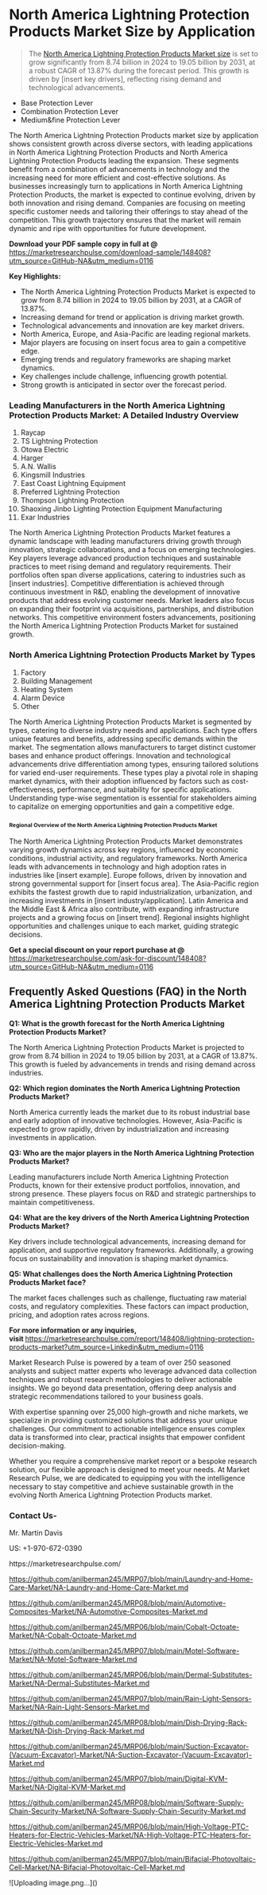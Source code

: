 <h1>North America Lightning Protection Products Market&nbsp;Size by Application</h1><blockquote><p>The <a href="https://marketresearchpulse.com/download-sample/148408?utm_source=GitHub-NA&amp;utm_medium=0116">North America Lightning Protection Products Market size</a> is set to grow significantly from 8.74 billion in 2024 to 19.05 billion by 2031, at a robust CAGR of 13.87% during the forecast period. This growth is driven by [insert key drivers], reflecting rising demand and technological advancements.</p></blockquote><ul><li>Base Protection Lever<li> Combination Protection Lever<li> Medium&fine Protection Lever</li></ul><p>The North America Lightning Protection Products market size by application shows consistent growth across diverse sectors, with leading applications in North America Lightning Protection Products and North America Lightning Protection Products leading the expansion. These segments benefit from a combination of advancements in technology and the increasing need for more efficient and cost-effective solutions. As businesses increasingly turn to applications in North America Lightning Protection Products, the market is expected to continue evolving, driven by both innovation and rising demand. Companies are focusing on meeting specific customer needs and tailoring their offerings to stay ahead of the competition. This growth trajectory ensures that the market will remain dynamic and ripe with opportunities for future development.</p><p><strong>Download your PDF sample copy in full at @ </strong><a href="https://marketresearchpulse.com/download-sample/148408?utm_source=GitHub-NA&amp;utm_medium=0116">https://marketresearchpulse.com/download-sample/148408?utm_source=GitHub-NA&amp;utm_medium=0116</a></p><p><strong>Key Highlights: </strong></p><ul><li>The North America Lightning Protection Products Market is expected to grow from 8.74 billion in 2024 to 19.05 billion by 2031, at a CAGR of 13.87%.</li><li>Increasing demand for trend or application is driving market growth.</li><li>Technological advancements and innovation are key market drivers.</li><li>North America, Europe, and Asia-Pacific are leading regional markets.</li><li>Major players are focusing on insert focus area to gain a competitive edge.</li><li>Emerging trends and regulatory frameworks are shaping market dynamics.</li><li>Key challenges include challenge, influencing growth potential.</li><li>Strong growth is anticipated in sector over the forecast period.</li></ul><h3>Leading Manufacturers in the North America Lightning Protection Products Market: A Detailed Industry Overview</h3><ol><li>Raycap</li><li>TS Lightning Protection</li><li>Otowa Electric</li><li>Harger</li><li>A.N. Wallis</li><li>Kingsmill Industries</li><li>East Coast Lightning Equipment</li><li>Preferred Lightning Protection</li><li>Thompson Lightning Protection</li><li>Shaoxing Jinbo Lighting Protection Equipment Manufacturing</li><li>Exar Industries</li></ol><div class="flex max-w-full flex-col flex-grow"><div class="min-h-8 text-message flex w-full flex-col items-end gap-2 whitespace-normal break-words [.text-message+&amp;]:mt-5" dir="auto" data-message-author-role="assistant" data-message-id="fd8432e4-4910-450d-b182-61b7bfb0a01f" data-message-model-slug="gpt-4o"><div class="flex w-full flex-col gap-1 empty:hidden first:pt-[3px]"><div class="markdown prose w-full break-words dark:prose-invert light"><p>The North America Lightning Protection Products Market features a dynamic landscape with leading manufacturers driving growth through innovation, strategic collaborations, and a focus on emerging technologies. Key players leverage advanced production techniques and sustainable practices to meet rising demand and regulatory requirements. Their portfolios often span diverse applications, catering to industries such as [insert industries]. Competitive differentiation is achieved through continuous investment in R&amp;D, enabling the development of innovative products that address evolving customer needs. Market leaders also focus on expanding their footprint via acquisitions, partnerships, and distribution networks. This competitive environment fosters advancements, positioning the North America Lightning Protection Products Market for sustained growth.</p></div></div></div></div><h3>North America Lightning Protection Products Market by Types</h3><ol><li>Factory<li> Building Management<li> Heating System<li> Alarm Device<li> Other</li></ol><div class="flex max-w-full flex-col flex-grow"><div class="min-h-8 text-message flex w-full flex-col items-end gap-2 whitespace-normal break-words [.text-message+&amp;]:mt-5" dir="auto" data-message-author-role="assistant" data-message-id="084470be-0bb7-4664-bddf-5156b4f41249" data-message-model-slug="gpt-4o-mini"><div class="flex w-full flex-col gap-1 empty:hidden first:pt-[3px]"><div class="markdown prose w-full break-words dark:prose-invert light"><p>The North America Lightning Protection Products Market is segmented by types, catering to diverse industry needs and applications. Each type offers unique features and benefits, addressing specific demands within the market. The segmentation allows manufacturers to target distinct customer bases and enhance product offerings. Innovation and technological advancements drive differentiation among types, ensuring tailored solutions for varied end-user requirements. These types play a pivotal role in shaping market dynamics, with their adoption influenced by factors such as cost-effectiveness, performance, and suitability for specific applications. Understanding type-wise segmentation is essential for stakeholders aiming to capitalize on emerging opportunities and gain a competitive edge.</p></div></div></div></div><h3><span style="font-size: 11px;">Regional Overview of the North America Lightning Protection Products Market</span></h3><div class="flex max-w-full flex-col flex-grow"><div class="min-h-8 text-message flex w-full flex-col items-end gap-2 whitespace-normal break-words [.text-message+&amp;]:mt-5" dir="auto" data-message-author-role="assistant" data-message-id="e9038762-ce64-4e30-91c9-9bd413514231" data-message-model-slug="gpt-4o-mini"><div class="flex w-full flex-col gap-1 empty:hidden first:pt-[3px]"><div class="markdown prose w-full break-words dark:prose-invert light"><p>The North America Lightning Protection Products Market demonstrates varying growth dynamics across key regions, influenced by economic conditions, industrial activity, and regulatory frameworks. North America leads with advancements in technology and high adoption rates in industries like [insert example]. Europe follows, driven by innovation and strong governmental support for [insert focus area]. The Asia-Pacific region exhibits the fastest growth due to rapid industrialization, urbanization, and increasing investments in [insert industry/application]. Latin America and the Middle East &amp; Africa also contribute, with expanding infrastructure projects and a growing focus on [insert trend]. Regional insights highlight opportunities and challenges unique to each market, guiding strategic decisions.</p></div></div></div></div><p><strong>Get a special discount on your report purchase at @ </strong><a href="https://marketresearchpulse.com/ask-for-discount/148408?utm_source=GitHub-NA&amp;utm_medium=0116">https://marketresearchpulse.com/ask-for-discount/148408?utm_source=GitHub-NA&amp;utm_medium=0116</a></p><h2>Frequently Asked Questions (FAQ) in the North America Lightning Protection Products Market</h2><p><strong>Q1: What is the growth forecast for the North America Lightning Protection Products Market?</strong></p><p>The North America Lightning Protection Products Market is projected to grow from 8.74 billion in 2024 to 19.05 billion by 2031, at a CAGR of 13.87%. This growth is fueled by advancements in trends and rising demand across industries.</p><p><strong>Q2: Which region dominates the North America Lightning Protection Products Market?</strong></p><p>North America currently leads the market due to its robust industrial base and early adoption of innovative technologies. However, Asia-Pacific is expected to grow rapidly, driven by industrialization and increasing investments in application.</p><p><strong>Q3: Who are the major players in the North America Lightning Protection Products Market?</strong></p><p>Leading manufacturers include North America Lightning Protection Products, known for their extensive product portfolios, innovation, and strong presence. These players focus on R&amp;D and strategic partnerships to maintain competitiveness.</p><p><strong>Q4: What are the key drivers of the North America Lightning Protection Products Market?</strong></p><p>Key drivers include technological advancements, increasing demand for application, and supportive regulatory frameworks. Additionally, a growing focus on sustainability and innovation is shaping market dynamics.</p><p><strong>Q5: What challenges does the North America Lightning Protection Products Market face?</strong></p><p>The market faces challenges such as challenge, fluctuating raw material costs, and regulatory complexities. These factors can impact production, pricing, and adoption rates across regions.</p><p><strong>For more information or any inquiries, visit&nbsp;</strong><a href="https://marketresearchpulse.com/report/148408/lightning-protection-products-market?utm_source=Linkedin&utm_medium=0116">https://marketresearchpulse.com/report/148408/lightning-protection-products-market?utm_source=Linkedin&utm_medium=0116</a></p><p>Market Research Pulse is powered by a team of over 250 seasoned analysts and subject matter experts who leverage advanced data collection techniques and robust research methodologies to deliver actionable insights. We go beyond data presentation, offering deep analysis and strategic recommendations tailored to your business goals.</p><p>With expertise spanning over 25,000 high-growth and niche markets, we specialize in providing customized solutions that address your unique challenges. Our commitment to actionable intelligence ensures complex data is transformed into clear, practical insights that empower confident decision-making.</p><p>Whether you require a comprehensive market report or a bespoke research solution, our flexible approach is designed to meet your needs. At Market Research Pulse, we are dedicated to equipping you with the intelligence necessary to stay competitive and achieve sustainable growth in the evolving North America Lightning Protection Products market.</p><h3><strong>Contact Us-</strong></h3><p>Mr. Martin Davis</p><p>US: +1-970-672-0390</p><p>https://marketresearchpulse.com/</p><p><a href="https://github.com/anilberman245/MRP07/blob/main/Laundry-and-Home-Care-Market/NA-Laundry-and-Home-Care-Market.md">https://github.com/anilberman245/MRP07/blob/main/Laundry-and-Home-Care-Market/NA-Laundry-and-Home-Care-Market.md</a></p><p><a href="https://github.com/anilberman245/MRP08/blob/main/Automotive-Composites-Market/NA-Automotive-Composites-Market.md">https://github.com/anilberman245/MRP08/blob/main/Automotive-Composites-Market/NA-Automotive-Composites-Market.md</a></p><p><a href="https://github.com/anilberman245/MRP06/blob/main/Cobalt-Octoate-Market/NA-Cobalt-Octoate-Market.md">https://github.com/anilberman245/MRP06/blob/main/Cobalt-Octoate-Market/NA-Cobalt-Octoate-Market.md</a></p><p><a href="https://github.com/anilberman245/MRP07/blob/main/Motel-Software-Market/NA-Motel-Software-Market.md">https://github.com/anilberman245/MRP07/blob/main/Motel-Software-Market/NA-Motel-Software-Market.md</a></p><p><a href="https://github.com/anilberman245/MRP06/blob/main/Dermal-Substitutes-Market/NA-Dermal-Substitutes-Market.md">https://github.com/anilberman245/MRP06/blob/main/Dermal-Substitutes-Market/NA-Dermal-Substitutes-Market.md</a></p><p><a href="https://github.com/anilberman245/MRP07/blob/main/Rain-Light-Sensors-Market/NA-Rain-Light-Sensors-Market.md">https://github.com/anilberman245/MRP07/blob/main/Rain-Light-Sensors-Market/NA-Rain-Light-Sensors-Market.md</a></p><p><a href="https://github.com/anilberman245/MRP08/blob/main/Dish-Drying-Rack-Market/NA-Dish-Drying-Rack-Market.md">https://github.com/anilberman245/MRP08/blob/main/Dish-Drying-Rack-Market/NA-Dish-Drying-Rack-Market.md</a></p><p><a href="https://github.com/anilberman245/MRP06/blob/main/Suction-Excavator-(Vacuum-Excavator)-Market/NA-Suction-Excavator-(Vacuum-Excavator)-Market.md">https://github.com/anilberman245/MRP06/blob/main/Suction-Excavator-(Vacuum-Excavator)-Market/NA-Suction-Excavator-(Vacuum-Excavator)-Market.md</a></p><p><a href="https://github.com/anilberman245/MRP07/blob/main/Digital-KVM-Market/NA-Digital-KVM-Market.md">https://github.com/anilberman245/MRP07/blob/main/Digital-KVM-Market/NA-Digital-KVM-Market.md</a></p><p><a href="https://github.com/anilberman245/MRP08/blob/main/Software-Supply-Chain-Security-Market/NA-Software-Supply-Chain-Security-Market.md">https://github.com/anilberman245/MRP08/blob/main/Software-Supply-Chain-Security-Market/NA-Software-Supply-Chain-Security-Market.md</a></p><p><a href="https://github.com/anilberman245/MRP06/blob/main/High-Voltage-PTC-Heaters-for-Electric-Vehicles-Market/NA-High-Voltage-PTC-Heaters-for-Electric-Vehicles-Market.md">https://github.com/anilberman245/MRP06/blob/main/High-Voltage-PTC-Heaters-for-Electric-Vehicles-Market/NA-High-Voltage-PTC-Heaters-for-Electric-Vehicles-Market.md</a></p><p><a href="https://github.com/anilberman245/MRP07/blob/main/Bifacial-Photovoltaic-Cell-Market/NA-Bifacial-Photovoltaic-Cell-Market.md">https://github.com/anilberman245/MRP07/blob/main/Bifacial-Photovoltaic-Cell-Market/NA-Bifacial-Photovoltaic-Cell-Market.md</a></p>
![Uploading image.png…]()
